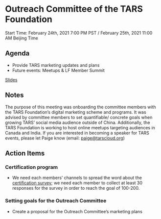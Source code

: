 # Outreach Committee of the TARS Foundation

Start Time: February 24th, 2021 7:00 PM PST / February 25th, 2021 11:00 AM Beijing Time

## Agenda
- Provide TARS marketing updates and plans
- Future events: Meetups & LF Member Summit

[Slides](https://docs.google.com/presentation/d/1dyZoQ69h-wbqE_UAdJO9euFzk-h4Wv-Od3BJN7fjflU/edit?usp=sharing)

## Notes
The purpose of this meeting was onboarding the committee members with the TARS Foundation’s digital marketing scheme and programs. It was advised by committee members to set quantifiable/ concrete goals when growing TARS’ social media audience outside of China. 
Additionally, the TARS Foundation is working to host online meetups targeting audiences in Canada and India. If you are interested in becoming a speaker for TARS events, please let Paige know (email: paige@tarscloud.org) 

## Action Items

### Certification program
- We need each members’ channels to spread the word about the [certification survey](https://forms.gle/HpfDawAFgcKfvka97); we need each member to collect at least 30 responses for the survey in order to reach the goal of 100-200. 

### Setting goals for the Outreach Committee
- Create a proposal for the Outreach Committee’s marketing plans 

 
